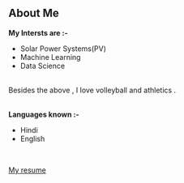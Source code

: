 ## About Me

__My Intersts are :-__<br>
- Solar Power Systems(PV)<br>
- Machine Learning<br>
- Data Science
<br><br>

Besides the above , I love volleyball and athletics .
<br><br>

__Languages known :-__
- Hindi <br>
- English <br>
<br>

[My resume](https://drive.google.com/open?id=1EwLEM1aWmzYcCu2mLqNJrHN__OnxNXEJ)



